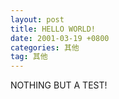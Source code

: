 ```yaml
---
layout: post
title: HELLO WORLD!
date: 2001-03-19 +0800
categories: 其他
tag: 其他
---
```


NOTHING BUT A TEST!
